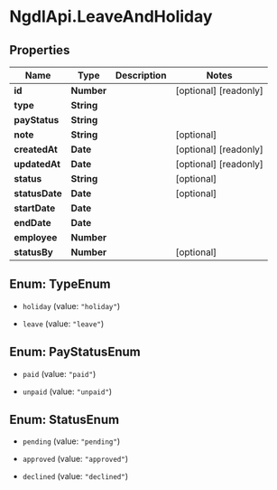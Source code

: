 # NgdlApi.LeaveAndHoliday

## Properties

Name | Type | Description | Notes
------------ | ------------- | ------------- | -------------
**id** | **Number** |  | [optional] [readonly] 
**type** | **String** |  | 
**payStatus** | **String** |  | 
**note** | **String** |  | [optional] 
**createdAt** | **Date** |  | [optional] [readonly] 
**updatedAt** | **Date** |  | [optional] [readonly] 
**status** | **String** |  | [optional] 
**statusDate** | **Date** |  | [optional] 
**startDate** | **Date** |  | 
**endDate** | **Date** |  | 
**employee** | **Number** |  | 
**statusBy** | **Number** |  | [optional] 



## Enum: TypeEnum


* `holiday` (value: `"holiday"`)

* `leave` (value: `"leave"`)





## Enum: PayStatusEnum


* `paid` (value: `"paid"`)

* `unpaid` (value: `"unpaid"`)





## Enum: StatusEnum


* `pending` (value: `"pending"`)

* `approved` (value: `"approved"`)

* `declined` (value: `"declined"`)




